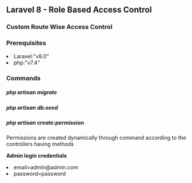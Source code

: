 <h2>Laravel 8 - Role Based Access Control</h2>

<h3>Custom Route Wise Access Control</h3>

<h3>Prerequisites</h3>
<li>Laravel:"v8.0"</li>
<li>php:"v7.4"</li>


<h3>Commands</h3>
<h5>php artisan migrate</h5>
<h5>php artisan db:seed</h5>
<h5>php artisan create:permission</h5>
<p>Permissions are created dynamically through command according to the controllers having methods</p>


<b>Admin login credentials</b>
<br>
<li>email=admin@admin.com</li>
<li>password=password</li>
